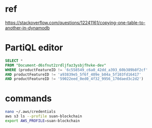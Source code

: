 # ref
https://stackoverflow.com/questions/12241161/copying-one-table-to-another-in-dynamodb


# PartiQL editor
```sql
SELECT *
FROM "Document-d6sfnut2zrdljfaz3ysbjfhvke-dev"
WHERE (productFeatureID != '6c558549_c6a0_42dd_a393_60b389b8f2cf' 
AND productFeatureID != 'a93839e5_5f6f_409e_b04a_5f103fd16417'
AND productFeatureID != '59022eed_0ed0_4f32_9956_170daed3c2d2')
```
# commands

```sh
nano ~/.aws/credentials
aws s3 ls --profile suan-blockchain
export AWS_PROFILE=suan-blockchain



```